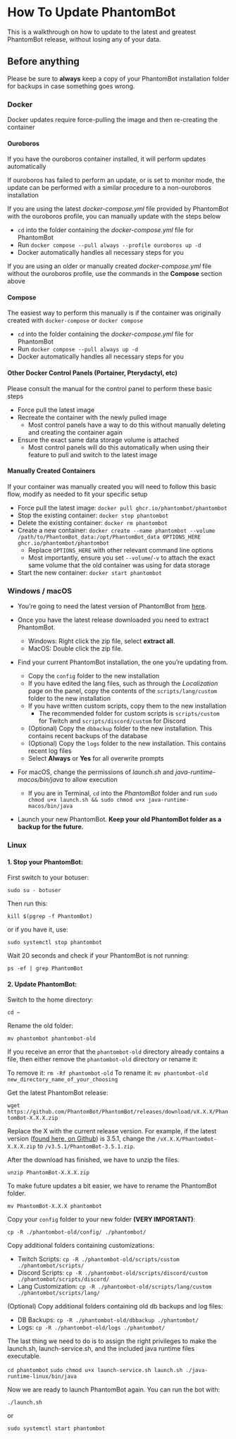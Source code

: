 # How To Update PhantomBot

This is a walkthrough on how to update to the latest and greatest PhantomBot release, without losing any of your data.

## Before anything

Please be sure to **always** keep a copy of your PhantomBot installation folder for backups in case something goes wrong.

### Docker

Docker updates require force-pulling the image and then re-creating the container

#### Ouroboros

If you have the ouroboros container installed, it will perform updates automatically

If ouroboros has failed to perform an update, or is set to monitor mode, the update can be performed with a similar procedure to a non-ouroboros installation

If you are using the latest _docker-compose.yml_ file provided by PhantomBot with the ouroboros profile, you can manually update with the steps below

- `cd` into the folder containing the _docker-compose.yml_ file for PhantomBot
- Run `docker compose --pull always --profile ouroboros up -d`
- Docker automatically handles all necessary steps for you

If you are using an older or manually created _docker-compose.yml_ file without the ouroboros profile, use the commands in the **Compose** section above

#### Compose

The easiest way to perform this manually is if the container was originally created with `docker-compose` or `docker compose`

- `cd` into the folder containing the _docker-compose.yml_ file for PhantomBot
- Run `docker compose --pull always up -d`
- Docker automatically handles all necessary steps for you

#### Other Docker Control Panels (Portainer, Pterydactyl, etc)

Please consult the manual for the control panel to perform these basic steps

- Force pull the latest image
- Recreate the container with the newly pulled image
  - Most control panels have a way to do this without manually deleting and creating the container again
- Ensure the exact same data storage volume is attached
  - Most control panels will do this automatically when using their feature to pull and switch to the latest image

#### Manually Created Containers

If your container was manually created you will need to follow this basic flow, modify as needed to fit your specific setup

- Force pull the latest image: `docker pull ghcr.io/phantombot/phantombot`
- Stop the existing container: `docker stop phantombot`
- Delete the existing container: `docker rm phantombot`
- Create a new container: `docker create --name phantombot --volume /path/to/PhantomBot_data:/opt/PhantomBot_data OPTIONS_HERE ghcr.io/phantombot/phantombot`
  - Replace `OPTIONS_HERE` with other relevant command line options
  - Most importantly, ensure you set `--volume`/`-v` to attach the exact same volume that the old container was using for data storage
- Start the new container: `docker start phantombot`


### Windows / macOS

- You’re going to need the latest version of PhantomBot from [here](https://github.com/PhantomBot/PhantomBot/releases/latest/).

- Once you have the latest release downloaded you need to extract PhantomBot.
  - Windows: Right click the zip file, select **extract all**.
  - MacOS: Double click the zip file.

- Find your current PhantomBot installation, the one you’re updating from.
  - Copy the `config` folder to the new installation
  - If you have edited the lang files, such as through the *Localization* page on the panel, copy the contents of the `scripts/lang/custom` folder to the new installation
  - If you have written custom scripts, copy them to the new installation
    - The recommended folder for custom scripts is `scripts/custom` for Twitch and `scripts/discord/custom` for Discord
  - (Optional) Copy the `dbbackup` folder to the new installation. This contains recent backups of the database
  - (Optional) Copy the `logs` folder to the new installation. This contains recent log files
  - Select **Always** or **Yes** for all overwrite prompts
- For macOS, change the permissions of *launch.sh* and *java-runtime-macos/bin/java* to allow execution
  - If you are in Terminal, `cd` into the *PhantomBot* folder and run `sudo chmod u+x launch.sh && sudo chmod u+x java-runtime-macos/bin/java`
- Launch your new PhantomBot. **Keep your old PhantomBot folder as a backup for the future.**

### Linux
#### 1. Stop your PhantomBot:

First switch to your botuser:

`sudo su - botuser`

Then run this:

`kill $(pgrep -f PhantomBot)`

or if you have it, use:

`sudo systemctl stop phantombot`

Wait 20 seconds and check if your PhantomBot is not running:

`ps -ef | grep PhantomBot`

#### 2. Update PhantomBot:

Switch to the home directory:

`cd ~`

Rename the old folder:

`mv phantombot phantombot-old`

If you receive an error that the `phantombot-old` directory already contains a file, then either remove the `phantombot-old` directory or rename it:

To remove it: `rm -Rf phantombot-old`
To rename it: `mv phantombot-old new_directory_name_of_your_choosing`

Get the latest PhantomBot release:

`wget https://github.com/PhantomBot/PhantomBot/releases/download/vX.X.X/PhantomBot-X.X.X.zip`

Replace the X with the current release version. For example, if the latest version ([found here, on Github](https://github.com/PhantomBot/PhantomBot/releases)) is 3.5.1, change the `/vX.X.X/PhantomBot-X.X.X.zip` to `/v3.5.1/PhantomBot-3.5.1.zip`.

After the download has finished, we have to unzip the files.

`unzip PhantomBot-X.X.X.zip`

To make future updates a bit easier, we have to rename the PhantomBot folder.

`mv PhantomBot-X.X.X phantombot`

Copy your `config` folder to your new folder **(VERY IMPORTANT)**:

`cp -R ./phantombot-old/config/ ./phantombot/`

Copy additional folders containing customizations:

- Twitch Scripts: `cp -R ./phantombot-old/scripts/custom ./phantombot/scripts/`
- Discord Scripts: `cp -R ./phantombot-old/scripts/discord/custom ./phantombot/scripts/discord/`
- Lang Customization: `cp -R ./phantombot-old/scripts/lang/custom ./phantombot/scripts/lang/`

(Optional) Copy additional folders containing old db backups and log files:

- DB Backups: `cp -R ./phantombot-old/dbbackup ./phantombot/`
- Logs: `cp -R ./phantombot-old/logs ./phantombot/`


The last thing we need to do is to assign the right privileges to make the launch.sh, launch-service.sh, and the included java runtime files executable.

`cd phantombot`
`sudo chmod u+x launch-service.sh launch.sh ./java-runtime-linux/bin/java`

Now we are ready to launch PhantomBot again. You can run the bot with:

`./launch.sh`

or

`sudo systemctl start phantombot`
